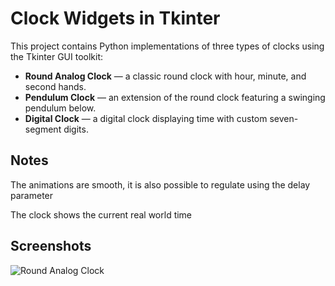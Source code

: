 # Clock Widgets in Tkinter

This project contains Python implementations of three types of clocks using the Tkinter GUI toolkit:

- **Round Analog Clock** — a classic round clock with hour, minute, and second hands.
- **Pendulum Clock** — an extension of the round clock featuring a swinging pendulum below.
- **Digital Clock** — a digital clock displaying time with custom seven-segment digits.

## Notes

The animations are smooth, it is also possible to regulate using the delay parameter

The clock shows the current real world time

## Screenshots

![Round Analog Clock](images/analog_clock.png)

